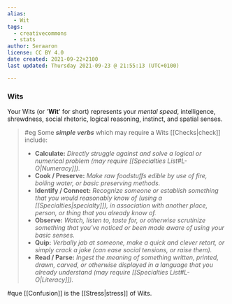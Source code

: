 ```yaml
---
alias:
  - Wit
tags:
  - creativecommons
  - stats
author: Seraaron
license: CC BY 4.0
date created: 2021-09-22+2100
last updated: Thursday 2021-09-23 @ 21:55:13 (UTC+0100)

---
```


### Wits

Your Wits (or '**Wit**' for short) represents your _mental speed_, intelligence, shrewdness, social rhetoric, logical reasoning, instinct, and spatial senses.

> #eg
> Some **_simple verbs_** which may require a Wits [[Checks|check]] include:
>
> -   **Calculate:** _Directly struggle against and solve a logical or numerical problem (may require [[Specialties List#L-O|Numeracy]])._
> -   **Cook / Preserve:** _Make raw foodstuffs edible by use of fire, boiling water, or basic preserving methods._
> -   **Identify / Connect:** _Recognize someone or establish something that you would reasonably know of (using a [[Specialties|specialty]]), in association with another place, person, or thing that you already know of._
> -   **Observe:** _Watch, listen to, taste for, or otherwise scrutinize something that you've noticed or been made aware of using your basic senses._
> -   **Quip:** _Verbally jab at someone, make a quick and clever retort, or simply crack a joke (can ease social tensions, or raise them)._
> -   **Read / Parse:** _Ingest the meaning of something written, printed, drawn, carved, or otherwise displayed in a language that you already understand (may require [[Specialties List#L-O|Literacy]])._

#que [[Confusion]] is the [[Stress|stress]] of Wits.
